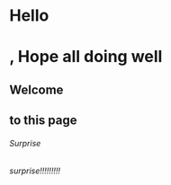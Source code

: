 # Hello <h1> , Hope all doing well
## Welcome <h2> to this page
###### Surprise <h6> surprise!!!!!!!!!
